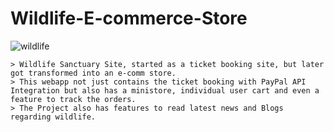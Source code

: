 # Wildlife-E-commerce-Store

![wildlife](https://user-images.githubusercontent.com/42063201/218276475-945db40e-16b6-456f-bc3f-481efc6e7b93.PNG)

```
> Wildlife Sanctuary Site, started as a ticket booking site, but later got transformed into an e-comm store.
> This webapp not just contains the ticket booking with PayPal API Integration but also has a ministore, individual user cart and even a feature to track the orders.
> The Project also has features to read latest news and Blogs regarding wildlife.
```
